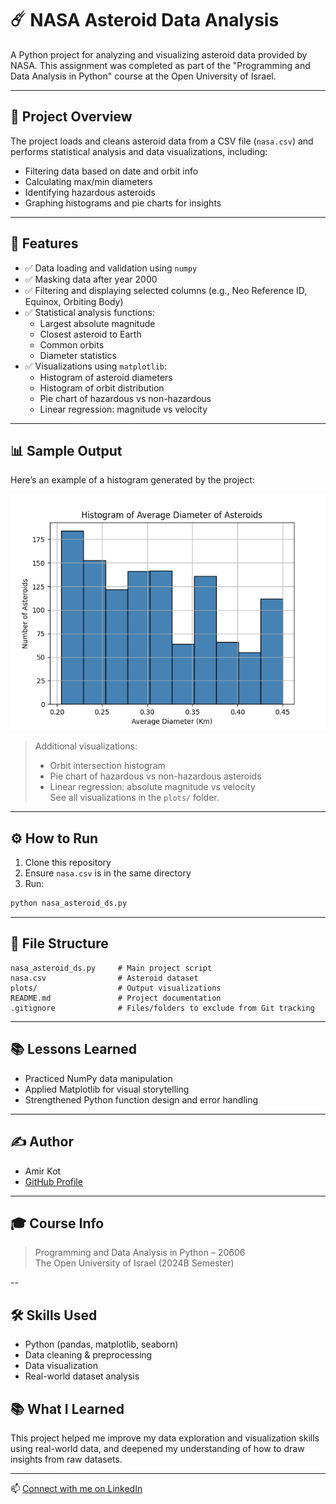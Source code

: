 # ☄️ NASA Asteroid Data Analysis

A Python project for analyzing and visualizing asteroid data provided by NASA. This assignment was completed as part of the "Programming and Data Analysis in Python" course at the Open University of Israel.

---

## 🧠 Project Overview

The project loads and cleans asteroid data from a CSV file (`nasa.csv`) and performs statistical analysis and data visualizations, including:

- Filtering data based on date and orbit info
- Calculating max/min diameters
- Identifying hazardous asteroids
- Graphing histograms and pie charts for insights

---

## 🧩 Features

- ✅ Data loading and validation using `numpy`
- ✅ Masking data after year 2000
- ✅ Filtering and displaying selected columns (e.g., Neo Reference ID, Equinox, Orbiting Body)
- ✅ Statistical analysis functions:
  - Largest absolute magnitude
  - Closest asteroid to Earth
  - Common orbits
  - Diameter statistics
- ✅ Visualizations using `matplotlib`:
  - Histogram of asteroid diameters
  - Histogram of orbit distribution
  - Pie chart of hazardous vs non-hazardous
  - Linear regression: magnitude vs velocity

---

## 📊 Sample Output

Here’s an example of a histogram generated by the project:

![Average Diameter Histogram](plots/diameter-histogram.png)

> Additional visualizations:
> - Orbit intersection histogram
> - Pie chart of hazardous vs non-hazardous asteroids
> - Linear regression: absolute magnitude vs velocity  
> See all visualizations in the `plots/` folder.

---

## ⚙️ How to Run

1. Clone this repository  
2. Ensure `nasa.csv` is in the same directory  
3. Run:

```bash
python nasa_asteroid_ds.py
```

---

## 📁 File Structure

```
nasa_asteroid_ds.py     # Main project script
nasa.csv                # Asteroid dataset
plots/                  # Output visualizations
README.md               # Project documentation
.gitignore              # Files/folders to exclude from Git tracking
```

---

## 📚 Lessons Learned

- Practiced NumPy data manipulation
- Applied Matplotlib for visual storytelling
- Strengthened Python function design and error handling

---

## ✍️ Author

- Amir Kot  
- [GitHub Profile](https://github.com/AmirKot)

---

## 🎓 Course Info

> Programming and Data Analysis in Python – 20606  
> The Open University of Israel (2024B Semester)

--

## 🛠 Skills Used
- Python (pandas, matplotlib, seaborn)
- Data cleaning & preprocessing
- Data visualization
- Real-world dataset analysis

## 📚 What I Learned
This project helped me improve my data exploration and visualization skills using real-world data, and deepened my understanding of how to draw insights from raw datasets.

---

📫 [Connect with me on LinkedIn](https://www.linkedin.com/in/amir-kot-0a7598369/)

